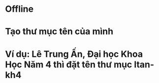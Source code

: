 # Offline

# Tạo thư mục tên của mình
# Ví dụ: Lê Trung Ấn, Đại học Khoa Học Năm 4 thì đặt tên thư mục ltan-kh4
